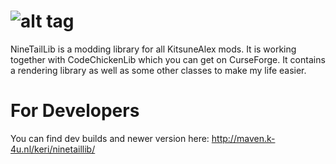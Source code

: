 # ![alt tag](http://imgur.com/KvCpGNT.png)
NineTailLib is a modding library for all KitsuneAlex mods.
It is working together with CodeChickenLib which you can get 
on CurseForge. It contains a rendering library as well as some 
other classes to make my life easier.

# For Developers
You can find dev builds and newer version here: http://maven.k-4u.nl/keri/ninetaillib/
